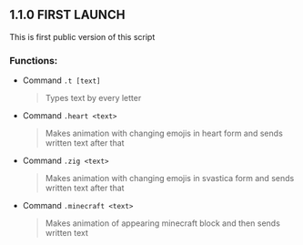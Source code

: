 ## 1.1.0 FIRST LAUNCH

This is first public version of this script

### Functions:

+ Command `.t [text]` 
  > Types text by every letter

+ Command `.heart <text>`
  > Makes animation with changing emojis in heart form and sends written text after that 

+ Command `.zig <text>`
  > Makes animation with changing emojis in svastica form and sends written text after that

+ Command `.minecraft <text>`
  > Makes animation of appearing minecraft block and then sends written text


